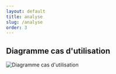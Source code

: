 ```yaml
---
layout: default
title: analyse
slug: /analyse
order: 3
---
```


## Diagramme cas d'utilisation

![Diagramme cas d'utilisation]({{site.baseurl}}/analyse/images/user-case.png)
